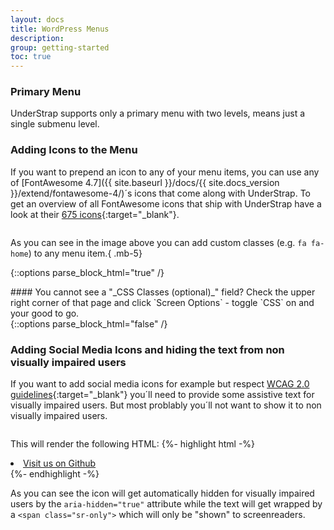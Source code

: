 ```yaml
---
layout: docs
title: WordPress Menus
description: 
group: getting-started
toc: true
---
```


### Primary Menu

UnderStrap supports only a primary menu with two levels, means just a single submenu level.

### Adding Icons to the Menu

If you want to prepend an icon to any of your menu items, you can use any of [FontAwesome 4.7]({{ site.baseurl }}/docs/{{ site.docs_version }}/extend/fontawesome-4/)´s icons that come along with UnderStrap. To get an overview of all FontAwesome icons that ship with UnderStrap have a look at their [675 icons](https://fontawesome.com/v4.7.0/icons/){:target="_blank"}.

<figure class="mb-5">
  <img src="{{ site.baseurl }}/assets/img/menu-icons-with-text.jpg" alt="" class="img-fluid">
</figure>

As you can see in the image above you can add custom classes (e.g. `fa fa-home`) to any menu item.{ .mb-5}

{::options parse_block_html="true" /}
<div class="bd-callout bd-callout-warning mt-5 mb-5">
<i class="fa fa-question-circle-o" aria-hidden="true" style="font-size:5em; float:left; margin-right:.5em; color:rgba(255,0,0,.5);"></i>
#### You cannot see a "_CSS Classes (optional)_" field?
Check the upper right corner of that page and click `Screen Options` - toggle `CSS` on and your good to go.
</div>
{::options parse_block_html="false" /}

### Adding Social Media Icons and hiding the text from non visually impaired users

If you want to add social media icons for example but respect [WCAG 2.0 guidelines](https://www.w3.org/TR/WCAG20/){:target="_blank"} you´ll need to provide some assistive text for visually impaired users. But most problably you´ll not want to show it to non visually impaired users.



<figure class="mb-5">
  <img src="{{ site.baseurl }}/assets/img/menu-icons-without-text.jpg" alt="" class="img-fluid">
</figure>

This will render the following HTML:
{%- highlight html -%}
<li itemscope="itemscope" itemtype="https://www.schema.org/SiteNavigationElement" id="menu-item-1713" class="menu-item menu-item-type-custom menu-item-object-custom menu-item-1713 nav-item">
  <a title="Visit us on Github" href="https://github.com/understrap" class="nav-link">
    <i class="fa fa-github" aria-hidden="true"></i>
    <span class="sr-only">Visit us on Github</span>
  </a>
</li>
{%- endhighlight -%}

As you can see the icon will get automatically hidden for visually impaired users by the `aria-hidden="true"` attribute while the text will get wrapped by a `<span class="sr-only">` which will only be "shown" to screenreaders.
